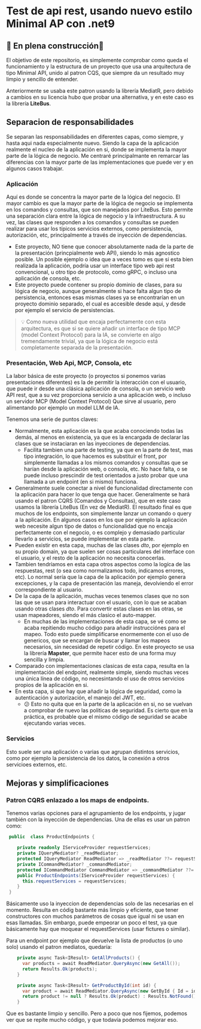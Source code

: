 # Test de api rest, usando nuevo estilo Minimal AP con .net9
## 🚧 En plena construcción🚧

El objetivo de este repositorio, es simplemente comprobar como queda el funcionamiento y la estructura de un proyecto que usa una arquitectura de tipo Minimal API, unido al patron CQS, que siempre da un resultado muy limpio y sencillo de entender.

Anteriormente se usaba este patron usando la librería MediatR, pero debido a cambios en su licencia hubo que probar una alternativa, y en este caso es la librería **LiteBus**.


## Separacion de responsabilidades

Se separan las responsabilidades en diferentes capas, como siempre, y hasta aqui nada especialmente nuevo. Siendo la capa de la aplicación realmente el nucleo de la aplicación en si, donde se implementa la mayor parte de la lógica de negocio. Me centraré principalmante en remarcar las diferencias con la mayor parte de las implementaciones que puede ver y en algunos casos trabajar.

### Aplicación

Aquí es donde se concentra la mayor parte de la lógica del negocio. El mayor cambio es que la mayor parte de la lógica de negocio se implementa en los comandos y consultas, que son manejados por LiteBus. Esto permite una separación clara entre la lógica de negocio y la infraestructura. A su vez, las clases que responden a los comandos y consultas se pueden  realizar para usar los típicos servicios externos, como persistencia, autorización, etc, principalmente a través de inyección de dependencias.

- Este proyecto, NO tiene que conocer absolutamente nada de la parte de la presentación (princpialmente web API), siendo lo más agnostico posible. Un posible ejemplo o idea que a veces tomo es que si esta bien realizada la aplicación, podría usar un interface tipo web api rest convencional, u otro tipo de protocolo, como gRPC, o incluso una aplicación de consola, etc. 
- Este proyecto puede contener su propio dominio de clases, para su lógica de negocio, aunque generalmente si hace falta algun tipo de persistencia, entonces esas mismas clases ya se encontrarían en un proyecto dominio separado, el cual es accesible desde aqui, y desde por ejemplo el servicio de persistencias.


> 💡 Como nueva utilidad que encaja perfectamente con esta arquitectura, es que si se quiere añadir un interface de tipo MCP (model Context Protocol) para la IA, se convierte en algo tremendamente trivial, ya que la lógica de negocio está completamente separada de la presentación.


### Presentación, Web Api, MCP, Consola, etc

La labor básica de este proyecto (o proyectos si ponemos varias presentaciones diferentes) es la de permitir la interacción con el usuario, que puede ir desde una clásica aplicación de consola, o un servicio web API rest, que a su vez proporciona servicio a una aplicación web, o incluso un servidor MCP (Model Context Protocol) Que sirve al usuario, pero alimentando por ejemplo un model LLM de IA.

Tenemos una serie de puntos claves:

- Normalmente, esta aplicación es la que acaba conociendo todas las demás, al menos en existencia, ya que es la encargada de declarar las clases que se instaciaran en las inyecciones de dependencias.
  - Facilita tambien una parte de testing, ya que en la parte de test, mas tipo integración, lo que hacemos es substituir el front, por simplemente llamadas a los mismos comandos y consultas que se harían desde la aplicación web, o consola, etc. No hace falta, o se puede incluso prescindir de test orientados a justo probar que una llamada a un endpoint (en si mismo) funciona.
- Generalmente suele conectar a nivel de funcionalidad directamente con la aplicación para hacer lo que tenga que hacer. Generalmente se hará usando el patron CQRS (Comandos y Consultas), que en este caso usamos la librería LiteBus (En vez de MediatR). El resultado final es que muchos de los endpoints, son simplemente lanzar un comando o query a la aplicación. En algunos casos en los que por ejemplo la aplicación web necesite algun tipo de datos o funcionalidad que no encaja perfectamente con el negocio, o es complejo y demasiado particular llevarlo a servicios, se puede implementar en esta parte.
- Pueden existir en esta capa, muchas de las clases *dto*, por ejemplo en su propio domain, ya que suelen ser cosas particulares del interface con el usuario, y el resto de la aplicación no necesita conocerlas.
- Tambien tendríamos en esta capa otros aspectos como la logíca de las respuestas, rest (o sea como normalizamos todo, indicamos errores, etc). Lo normal sería que la capa de la aplicación por ejemplo genera excepciones, y la capa de presentación las maneja, devolviendo el error correspondiente al usuario.
- De la capa de la aplicación, muchas veces tenemos clases que no son las que se usan para interactuar con el usuario, con lo que se acaban usando otras clases *dto*. Para convertir estas clases en las otras, se usan mapeadores, siendo el más clasico el auto-mapper. 
  - En muchas de las implementaciones de esta capa, se vé como se acaba repitiendo mucho código para añadir instrucciónes para el mapeo. Todo esto puede simplificarse enormemente con el uso de genericos, que se encargan de buscar y llamar los mapeos necesarios, sin necesidad de repetir código. En este proyecto se usa la librería **Mapster**, que permite hacer esto de una forma muy sencilla y limpia.
- Comparado con implementaciones clasicas de esta capa, resulta en la implementación del endpoint, realmente simple, siendo muchas veces una única línea de código, no necesintando el uso de otros servicios propios de la aplicación en si.
- En esta capa, si que hay que añadir la lógica de seguridad, como la autenticación y autorización, el manejo del JWT, etc. 
  - 😕 Esto no quita que en la parte de la aplicación en si, no se vuelvan a comprobar de nuevo las politicas de seguridad. Es cierto que en la práctica, es probable que el mismo código de seguridad se acabe ejecutando varias veces.


### Servicios

Esto suele ser una aplicación o varias que agrupan distintos servicios, como por ejemplo la persistencia de los datos, la conexión a otros servicioes externos, etc. 


## Mejoras y simplificaciones

### Patron CQRS enlazado a los maps de endpoints.

Tenemos varias opciones para el agrupamiento de los endpoints, y jugar también con la inyección de dependencias. Una de ellas es usar un patron como:

```csharp
 public  class ProductEndpoints {

    private readonly IServiceProvider requestServices;
    private IQueryMediator? _readMediator;
    protected IQueryMediator ReadMediator => _readMediator ??= requestServices.GetRequiredService<IQueryMediator>();
    private ICommandMediator? _commandMediator;
    protected ICommandMediator CommandMediator => _commandMediator ??= requestServices.GetRequiredService<ICommandMediator>();
    public ProductEndpoints(IServiceProvider requestServices) {
      this.requestServices = requestServices;
    }
 }
```

Básicamente uso la inyeccion de dependencias solo de las necesarias en el momento. Resulta en códig bastante más limpio y eficiente, que tener constructores con muchos parámetros de cosas que igual ni se usan en esas llamadas.
Sin embargo, puede empeorar un poco el test, ya que básicamente hay que moquear el requestServices (usar fictures o similar).

Para un endpoint por ejemplo que devuelve la lista de productos (o uno solo) usando el patron mediatos, quedaría:

```csharp 
    private async Task<IResult> GetAllProducts() {
      var products = await ReadMediator.QueryAsync(new GetAll());
      return Results.Ok(products);
    }

    private async Task<IResult> GetProductById(int id) {
      var product = await ReadMediator.QueryAsync(new GetById { Id = id });
      return product != null ? Results.Ok(product) : Results.NotFound();
    }
```

Que es bastante limpio y sencillo. Pero a poco que nos fijemos, podemos ver que se repite mucho código, y que todavía podemos mejorar eso.

